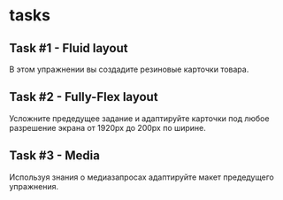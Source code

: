 # tasks

## Task #1 - Fluid layout
В этом упражнении вы создадите резиновые карточки товара.

## Task #2 - Fully-Flex layout
Усложните предедущее задание и адаптируйте карточки под любое разрешение экрана от 1920px до 200px по ширине.

## Task #3 - Media
Используя знания о медиазапросах адаптируйте макет предедущего упражнения.
